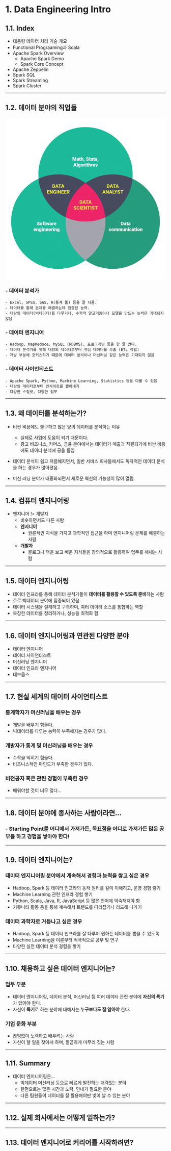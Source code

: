 # 1. Data Engineering Intro
## 1.1. Index
- 대용량 데이터 처리 기술 개요
- Functional Prograaming과 Scala
- Apache Spark Overview
    - Apache Spark Demo
    - Spark Core Concept
- Apache Zeppelin
- Spark SQL
- Spark Streaming
- Spark Cluster

---
## 1.2. 데이터 분야의 직업들
<img src = "../../images/dees_ksw_1_1.png">

### - 데이터 분석가
    - Excel, SPSS, SAS, R(통계 툴) 등을 잘 다룸.
    - 데이터를 통해 문제를 해결하는데 집중된 능력.
    - 대량의 데이터(빅데이터)를 다루거나, 수학적 알고리즘이나 모델을 만드는 능력은 기대되지 않음
    
### - 데이터 엔지니어
    - Hadoop, MapReduce, MySQL (RDBMS), 프로그래밍 등을 할 줄 안다.
    - 데이터 분석가를 위해 대량의 데이터로부터 핵심 데이터를 추출 (ETL 작업)
    - 개발 부분에 포커스하기 때문에 데이터 분석이나 머신러닝 같은 능력은 기대되지 않음
    
### - 데이터 사이언티스트
    - Apache Spark, Python, Machine Learning, Statistics 등을 다룰 수 있음
    - 대량의 데이터로부터 인사이트를 뽑아내기
    - 다양한 스킬셋, 다양한 업무

---
## 1.3. 왜 데이터를 분석하는가?
- 비싼 비용에도 불구하고 많은 양의 데이터를 분석하는 이유
    - 실제로 사업에 도움이 되기 때문이다.
    - 광고 비즈니스, 커머스, 금융 분야에서는 데이터가 매출과 직결되기에 비싼 비용에도 데이터 분석에 공을 들임
    
- 데이터 분석이 쉽고 저렴해지면서, 일반 서비스 회사들에서도 독자적인 데이터 분석을 하는 경우가 많아졌음.
- 머신 러닝 분야가 대중화되면서 새로운 혁신의 가능성이 많이 열림.

---
## 1.4. 컴퓨터 엔지니어링
- 엔지니어 != 개발자
    - 비슷하면서도 다른 사람
    - **엔지니어**
        - 원론적인 지식을 가지고 과학적인 접근을 하며 엔지니어링 문제를 해결하는 사람
    - **개발자**
        - 블로그나 책을 보고 배운 지식들을 창의적으로 활용하여 업무를 해내는 사람

---
## 1.5. 데이터 엔지니어링
- 데이터 인프라를 통해 데이터 분석가들이 **데이터를 활용할 수 있도록 준비**하는 사람
- 주로 빅데이터 분야에 집중되어 있음
- 데이터 시스템을 설계하고 구축하며, 여러 데이터 소스를 통합하는 역할
- 복잡한 데이터를 정리하거나, 성능을 최적화 함.

---
## 1.6. 데이터 엔지니어링과 연관된 다양한 분야
- 데이터 엔지니어
- 데이터 사이언티스트
- 머신러닝 엔지니어
- 데이터 인프라 엔지니어
- 데브옵스

---
## 1.7. 현실 세계의 데이터 사이언티스트
### 통계학자가 머신러닝을 배우는 경우
- 개발을 배우기 힘들다.
- 빅데이터를 다루는 능력이 부족해지는 경우가 많다.

###  개발자가 통계 및 머신러닝을 배우는 경우
- 수학을 익히기 힘들다.
- 비즈니스적인 마인드가 부족한 경우가 있다.

### 비전공자 혹은 관련 경험이 부족한 경우
- 배워야할 것이 너무 많다...

---
## 1.8. 데이터 분야에 종사하는 사람이라면...
### - Starting Point를 어디에서 가져가든, 목표점을 어디로 가져가든 많은 공부를 하고 경험을 쌓아야 한다!

---
## 1.9. 데이터 엔지니어는?
### 데이터 엔지니어링 분야에서 계속해서 경험과 능력을 쌓고 싶은 경우
- Hadoop, Spark 등 데이터 인프라의 동작 원리를 깊이 이해히고, 운영 경험 쌓기
- Machine Learning 관련 인프라 경험 쌓기
- Python, Scala, Java, R, JavaScript 등 많은 언어에 익숙해져야 함
- 커뮤니티 활동 등을 통해 계속해서 트렌드를 따라잡거나 리드해 나가기

### 데이터 과학자로 거듭나고 싶은 경우
- Hadoop, Spark 등 데이터 인프라를 잘 다루어 원하는 데이터를 뽑을 수 있도록
- Machine Learning을 이론부터 적극적으로 공부 및 연구
- 다양한 실전 데이터 분석 경험을 쌓기

---
## 1.10. 채용하고 싶은 데이터 엔지니어는?
### 업무 부분
- 데이터 엔지니어링, 데이터 분석, 머신러닝 등 여러 데이터 관련 분야에 **자신의 특기**가 있어야 한다.
- 자신이 **특기**로 하는 분야에 대해서는 **누구보다도 잘 알아야** 한다.

### 기업 문화 부분
- 끊임없이 노력하고 배우려는 사람
- 자신이 할 일을 찾아서 하며, 깔끔하게 마무리 짓는 사람

---
## 1.11. Summary
- 데이터 엔지니어링은...
    - 빅데이터 머신러닝 등으로 빠르게 발전하는 매력있는 분야
    - 한편으로는 많은 시간과 노력, 인내가 필요한 분야
    - 다른 팀원들이 데이터를 잘 활용해야만 빛이 날 수 있는 분야

---
## 1.12. 실제 회사에서는 어떻게 일하는가?
---
## 1.13. 데이터 엔지니어로 커리어를 시작하려면?